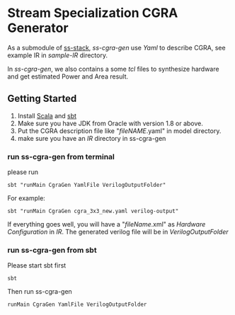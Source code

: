 # Stream Specialization CGRA Generator

As a submodule of [ss-stack](https://github.com/PolyArch/ss-stack), *ss-cgra-gen* use *Yaml* to describe CGRA, see example IR in *sample-IR* directory.

In *ss-cgra-gen*, we also contains a some *tcl* files to synthesize 
hardware and get estimated Power and Area result. 

## Getting Started

1. Install [Scala](https://www.scala-lang.org/) and [sbt](https://www.scala-sbt.org/)
2. Make sure you have JDK from Oracle with version 1.8 or above.
3. Put the CGRA description file like "*fileNAME*.yaml" in model directory.
4. make sure you have an *IR* directory in ss-cgra-gen

### run ss-cgra-gen from terminal

 please run 
```
sbt "runMain CgraGen YamlFile VerilogOutputFolder"
```
For example:
```$xslt
sbt "runMain CgraGen cgra_3x3_new.yaml verilog-output"
```

If everything goes well, you will have a "*fileName*.xml" as *Hardware Configuration* in *IR*. The generated
verilog file will be in *VerilogOutputFolder*

### run ss-cgra-gen from sbt

Please start sbt first
```
sbt
```
Then run ss-cgra-gen
```
runMain CgraGen YamlFile VerilogOutputFolder
```